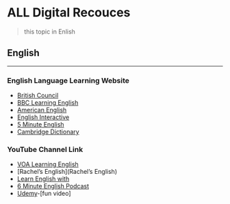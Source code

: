 # ALL Digital Recouces

> this topic in Enlish

## English 

---
### English Language Learning Website

* [British Council](https://learnenglish.britishcouncil.org/)
* [BBC Learning English](https://www.bbc.co.uk/learningenglish)
* [American English](https://americanenglish.state.gov/resources)
* [English Interactive](https://www.englishinteractive.net/)
* [5 Minute English](https://5minuteenglish.com/)
* [Cambridge Dictionary](https://dictionary.cambridge.org/)

### YouTube Channel Link
* [VOA Learning English](https://www.youtube.com/user/VOALearningEnglish)
* [Rachel’s English](Rachel’s English)
* [Learn English with](https://www.youtube.com/channel/UCeTVoczn9NOZA9blls3YgUg)
* [6 Minute English Podcast](https://www.bbc.co.uk/learningenglish/english/features/6-minute-english)
* [Udemy](https://www.udemy.com/topic/english-language/Udemy%3C/a)-[fun video]



